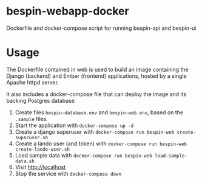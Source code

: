 bespin-webapp-docker
====================

Dockerfile and docker-compose script for running bespin-api and bespin-ui

# Usage

The Dockerfile contained in web is used to build an image containing the Django (backend) and Ember (frontend) applications, hosted by a single Apache httpd server.

It also includes a docker-compose file that can deploy the image and its backing Postgres database

1. Create files `bespin-database.env` and `bespin-web.env`, based on the `.sample` files.
2. Start the application with `docker-compose up -d`
3. Create a django superuser with `docker-compose run bespin-web create-superuser.sh`
4. Create a lando user (and token) with `docker-compose run bespin-web create-lando-user.sh`
5. Load sample data with `docker-compose run bespin-web load-sample-data.sh`
6. Visit [http://localhost](http://localhost)
7. Stop the service with `docker-compose down`
